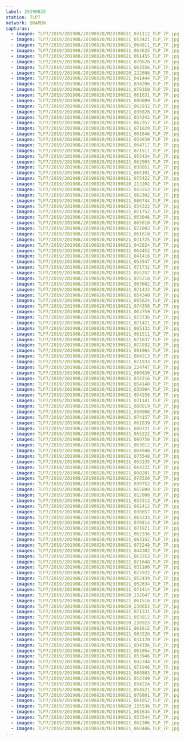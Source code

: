 ```yaml
---
label: 20190820
station: TLP7
network: BRAMON
capturas:
  - imagem: TLP7/2019/201908/20190820/M20190821_031112_TLP_7P.jpg
  - imagem: TLP7/2019/201908/20190820/M20190821_053421_TLP_7P.jpg
  - imagem: TLP7/2019/201908/20190820/M20190821_064811_TLP_7P.jpg
  - imagem: TLP7/2019/201908/20190820/M20190821_064625_TLP_7P.jpg
  - imagem: TLP7/2019/201908/20190820/M20190821_061455_TLP_7P.jpg
  - imagem: TLP7/2019/201908/20190820/M20190821_070626_TLP_7P.jpg
  - imagem: TLP7/2019/201908/20190820/M20190821_063556_TLP_7P.jpg
  - imagem: TLP7/2019/201908/20190820/M20190820_222606_TLP_7P.jpg
  - imagem: TLP7/2019/201908/20190820/M20190821_041444_TLP_7P.jpg
  - imagem: TLP7/2019/201908/20190820/M20190821_034206_TLP_7P.jpg
  - imagem: TLP7/2019/201908/20190820/M20190821_070350_TLP_7P.jpg
  - imagem: TLP7/2019/201908/20190820/M20190821_061631_TLP_7P.jpg
  - imagem: TLP7/2019/201908/20190820/M20190821_080809_TLP_7P.jpg
  - imagem: TLP7/2019/201908/20190820/M20190821_062932_TLP_7P.jpg
  - imagem: TLP7/2019/201908/20190820/M20190821_030826_TLP_7P.jpg
  - imagem: TLP7/2019/201908/20190820/M20190821_034343_TLP_7P.jpg
  - imagem: TLP7/2019/201908/20190820/M20190821_062357_TLP_7P.jpg
  - imagem: TLP7/2019/201908/20190820/M20190821_071829_TLP_7P.jpg
  - imagem: TLP7/2019/201908/20190820/M20190821_061646_TLP_7P.jpg
  - imagem: TLP7/2019/201908/20190820/M20190821_054030_TLP_7P.jpg
  - imagem: TLP7/2019/201908/20190820/M20190821_064717_TLP_7P.jpg
  - imagem: TLP7/2019/201908/20190820/M20190821_071511_TLP_7P.jpg
  - imagem: TLP7/2019/201908/20190820/M20190821_055434_TLP_7P.jpg
  - imagem: TLP7/2019/201908/20190820/M20190821_062903_TLP_7P.jpg
  - imagem: TLP7/2019/201908/20190820/M20190821_030851_TLP_7P.jpg
  - imagem: TLP7/2019/201908/20190820/M20190821_065101_TLP_7P.jpg
  - imagem: TLP7/2019/201908/20190820/M20190821_075422_TLP_7P.jpg
  - imagem: TLP7/2019/201908/20190820/M20190820_213202_TLP_7P.jpg
  - imagem: TLP7/2019/201908/20190820/M20190821_055553_TLP_7P.jpg
  - imagem: TLP7/2019/201908/20190820/M20190821_062302_TLP_7P.jpg
  - imagem: TLP7/2019/201908/20190820/M20190821_080744_TLP_7P.jpg
  - imagem: TLP7/2019/201908/20190820/M20190821_034322_TLP_7P.jpg
  - imagem: TLP7/2019/201908/20190820/M20190821_071752_TLP_7P.jpg
  - imagem: TLP7/2019/201908/20190820/M20190821_053046_TLP_7P.jpg
  - imagem: TLP7/2019/201908/20190820/M20190821_065010_TLP_7P.jpg
  - imagem: TLP7/2019/201908/20190820/M20190821_072003_TLP_7P.jpg
  - imagem: TLP7/2019/201908/20190820/M20190821_061610_TLP_7P.jpg
  - imagem: TLP7/2019/201908/20190820/M20190821_071725_TLP_7P.jpg
  - imagem: TLP7/2019/201908/20190820/M20190821_042824_TLP_7P.jpg
  - imagem: TLP7/2019/201908/20190820/M20190821_064452_TLP_7P.jpg
  - imagem: TLP7/2019/201908/20190820/M20190821_041416_TLP_7P.jpg
  - imagem: TLP7/2019/201908/20190820/M20190821_053547_TLP_7P.jpg
  - imagem: TLP7/2019/201908/20190820/M20190821_071732_TLP_7P.jpg
  - imagem: TLP7/2019/201908/20190820/M20190821_055257_TLP_7P.jpg
  - imagem: TLP7/2019/201908/20190820/M20190821_075218_TLP_7P.jpg
  - imagem: TLP7/2019/201908/20190820/M20190821_063602_TLP_7P.jpg
  - imagem: TLP7/2019/201908/20190820/M20190821_071433_TLP_7P.jpg
  - imagem: TLP7/2019/201908/20190820/M20190821_054340_TLP_7P.jpg
  - imagem: TLP7/2019/201908/20190820/M20190821_055624_TLP_7P.jpg
  - imagem: TLP7/2019/201908/20190820/M20190821_074358_TLP_7P.jpg
  - imagem: TLP7/2019/201908/20190820/M20190821_063759_TLP_7P.jpg
  - imagem: TLP7/2019/201908/20190820/M20190821_073736_TLP_7P.jpg
  - imagem: TLP7/2019/201908/20190820/M20190821_071421_TLP_7P.jpg
  - imagem: TLP7/2019/201908/20190820/M20190821_065133_TLP_7P.jpg
  - imagem: TLP7/2019/201908/20190820/M20190821_061511_TLP_7P.jpg
  - imagem: TLP7/2019/201908/20190820/M20190821_071837_TLP_7P.jpg
  - imagem: TLP7/2019/201908/20190820/M20190821_072932_TLP_7P.jpg
  - imagem: TLP7/2019/201908/20190820/M20190821_091904_TLP_7P.jpg
  - imagem: TLP7/2019/201908/20190820/M20190821_004313_TLP_7P.jpg
  - imagem: TLP7/2019/201908/20190820/M20190821_071933_TLP_7P.jpg
  - imagem: TLP7/2019/201908/20190820/M20190820_224747_TLP_7P.jpg
  - imagem: TLP7/2019/201908/20190820/M20190821_080830_TLP_7P.jpg
  - imagem: TLP7/2019/201908/20190820/M20190821_034216_TLP_7P.jpg
  - imagem: TLP7/2019/201908/20190820/M20190821_054148_TLP_7P.jpg
  - imagem: TLP7/2019/201908/20190820/M20190821_030904_TLP_7P.jpg
  - imagem: TLP7/2019/201908/20190820/M20190821_054258_TLP_7P.jpg
  - imagem: TLP7/2019/201908/20190820/M20190821_031141_TLP_7P.jpg
  - imagem: TLP7/2019/201908/20190820/M20190821_080819_TLP_7P.jpg
  - imagem: TLP7/2019/201908/20190820/M20190821_030908_TLP_7P.jpg
  - imagem: TLP7/2019/201908/20190820/M20190821_074157_TLP_7P.jpg
  - imagem: TLP7/2019/201908/20190820/M20190821_061839_TLP_7P.jpg
  - imagem: TLP7/2019/201908/20190820/M20190821_080721_TLP_7P.jpg
  - imagem: TLP7/2019/201908/20190820/M20190821_055222_TLP_7P.jpg
  - imagem: TLP7/2019/201908/20190820/M20190821_080756_TLP_7P.jpg
  - imagem: TLP7/2019/201908/20190820/M20190821_063012_TLP_7P.jpg
  - imagem: TLP7/2019/201908/20190820/M20190821_064946_TLP_7P.jpg
  - imagem: TLP7/2019/201908/20190820/M20190821_075548_TLP_7P.jpg
  - imagem: TLP7/2019/201908/20190820/M20190821_053235_TLP_7P.jpg
  - imagem: TLP7/2019/201908/20190820/M20190821_064222_TLP_7P.jpg
  - imagem: TLP7/2019/201908/20190820/M20190821_090201_TLP_7P.jpg
  - imagem: TLP7/2019/201908/20190820/M20190821_070520_TLP_7P.jpg
  - imagem: TLP7/2019/201908/20190820/M20190821_030752_TLP_7P.jpg
  - imagem: TLP7/2019/201908/20190820/M20190821_055809_TLP_7P.jpg
  - imagem: TLP7/2019/201908/20190820/M20190821_012008_TLP_7P.jpg
  - imagem: TLP7/2019/201908/20190820/M20190821_033313_TLP_7P.jpg
  - imagem: TLP7/2019/201908/20190820/M20190821_062412_TLP_7P.jpg
  - imagem: TLP7/2019/201908/20190820/M20190821_030857_TLP_7P.jpg
  - imagem: TLP7/2019/201908/20190820/M20190821_063233_TLP_7P.jpg
  - imagem: TLP7/2019/201908/20190820/M20190821_070814_TLP_7P.jpg
  - imagem: TLP7/2019/201908/20190820/M20190821_071921_TLP_7P.jpg
  - imagem: TLP7/2019/201908/20190820/M20190821_062336_TLP_7P.jpg
  - imagem: TLP7/2019/201908/20190820/M20190821_063152_TLP_7P.jpg
  - imagem: TLP7/2019/201908/20190820/M20190821_075248_TLP_7P.jpg
  - imagem: TLP7/2019/201908/20190820/M20190821_044302_TLP_7P.jpg
  - imagem: TLP7/2019/201908/20190820/M20190821_063253_TLP_7P.jpg
  - imagem: TLP7/2019/201908/20190820/M20190821_071648_TLP_7P.jpg
  - imagem: TLP7/2019/201908/20190820/M20190821_031100_TLP_7P.jpg
  - imagem: TLP7/2019/201908/20190820/M20190821_072922_TLP_7P.jpg
  - imagem: TLP7/2019/201908/20190820/M20190821_052439_TLP_7P.jpg
  - imagem: TLP7/2019/201908/20190820/M20190821_052634_TLP_7P.jpg
  - imagem: TLP7/2019/201908/20190820/M20190821_071414_TLP_7P.jpg
  - imagem: TLP7/2019/201908/20190820/M20190820_232047_TLP_7P.jpg
  - imagem: TLP7/2019/201908/20190820/M20190821_061516_TLP_7P.jpg
  - imagem: TLP7/2019/201908/20190820/M20190820_230653_TLP_7P.jpg
  - imagem: TLP7/2019/201908/20190820/M20190821_071331_TLP_7P.jpg
  - imagem: TLP7/2019/201908/20190820/M20190821_053812_TLP_7P.jpg
  - imagem: TLP7/2019/201908/20190820/M20190820_230923_TLP_7P.jpg
  - imagem: TLP7/2019/201908/20190820/M20190821_061615_TLP_7P.jpg
  - imagem: TLP7/2019/201908/20190820/M20190821_083526_TLP_7P.jpg
  - imagem: TLP7/2019/201908/20190820/M20190821_031120_TLP_7P.jpg
  - imagem: TLP7/2019/201908/20190820/M20190821_034336_TLP_7P.jpg
  - imagem: TLP7/2019/201908/20190820/M20190821_061054_TLP_7P.jpg
  - imagem: TLP7/2019/201908/20190820/M20190821_053946_TLP_7P.jpg
  - imagem: TLP7/2019/201908/20190820/M20190821_042244_TLP_7P.jpg
  - imagem: TLP7/2019/201908/20190820/M20190821_071946_TLP_7P.jpg
  - imagem: TLP7/2019/201908/20190820/M20190821_080803_TLP_7P.jpg
  - imagem: TLP7/2019/201908/20190820/M20190821_054349_TLP_7P.jpg
  - imagem: TLP7/2019/201908/20190820/M20190821_034224_TLP_7P.jpg
  - imagem: TLP7/2019/201908/20190820/M20190821_054521_TLP_7P.jpg
  - imagem: TLP7/2019/201908/20190820/M20190821_070801_TLP_7P.jpg
  - imagem: TLP7/2019/201908/20190820/M20190821_081052_TLP_7P.jpg
  - imagem: TLP7/2019/201908/20190820/M20190820_235536_TLP_7P.jpg
  - imagem: TLP7/2019/201908/20190820/M20190821_081634_TLP_7P.jpg
  - imagem: TLP7/2019/201908/20190820/M20190821_033544_TLP_7P.jpg
  - imagem: TLP7/2019/201908/20190820/M20190821_062306_TLP_7P.jpg
  - imagem: TLP7/2019/201908/20190820/M20190821_060446_TLP_7P.jpg
---
```

